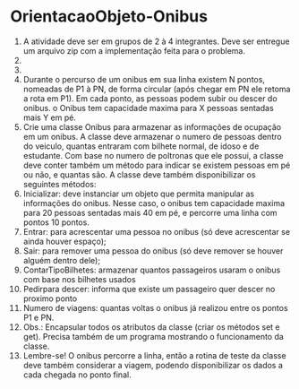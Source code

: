 # OrientacaoObjeto-Onibus
1.	A atividade deve ser em grupos de 2 à 4 integrantes. Deve ser entregue um arquivo zip com a implementação feita para o problema.
2.	
3.	
4.	Durante o percurso de um onibus em sua linha existem N pontos, nomeadas de P1 à PN, de forma circular (após chegar em PN ele retoma a rota em P1). Em cada ponto, as pessoas podem subir ou descer do onibus.  o Onibus tem capacidade maxima para X pessoas sentadas mais Y em pé. 
5.	Crie uma classe Onibus para armazenar as informações de ocupação em um onibus. A classe deve armazenar o numero de pessoas dentro do veiculo, quantas entraram com bilhete normal, de idoso e de estudante. Com base no numero de poltronas que ele possui, a classe deve conter também um método para indicar se existem pessoas em pé ou não, e quantas são. A classe deve também disponibilizar os seguintes métodos:
6.	Inicializar: deve instanciar um objeto que permita manipular as informações do onibus. Nesse caso, o onibus tem capacidade maxima para 20 pessoas sentadas mais 40 em pé, e percorre uma linha com pontos 10 pontos.
7.	Entrar: para acrescentar uma pessoa no onibus (só deve acrescentar se ainda houver espaço);
8.	Sair: para remover uma pessoa do onibus (só deve remover se houver alguém dentro dele);
9.	ContarTipoBilhetes: armazenar quantos passageiros usaram o onibus com base nos bilhetes usados
10.	Pedirpara descer: informa que existe um passageiro quer descer no proximo ponto
11.	Numero de viagens: quantas voltas o onibus já realizou entre os pontos P1 e PN.
12.	Obs.: Encapsular todos os atributos da classe (criar os métodos set e get). Precisa também de um programa mostrando o funcionamento da classe.
13.	Lembre-se! O onibus percorre a linha, então a rotina de teste da classe deve também considerar a viagem, podendo disponibilizar os dados a cada chegada no ponto final.
